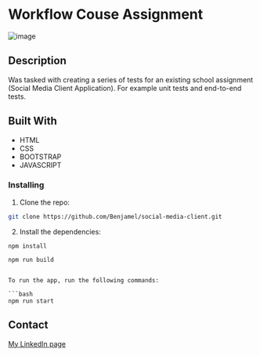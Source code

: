 # Workflow Couse Assignment 

![image](https://user-images.githubusercontent.com/82838871/230717347-698ee5df-2f4f-45bf-bc41-2d890d1e51ba.png)


## Description

Was tasked with creating a series of tests for an existing school assignment (Social Media Client Application). For example unit tests and end-to-end tests. 

## Built With

- HTML
- CSS
- BOOTSTRAP
- JAVASCRIPT

### Installing

1. Clone the repo:

```bash
git clone https://github.com/Benjamel/social-media-client.git
```

2. Install the dependencies:

```
npm install
```

```
npm run build
```
```

To run the app, run the following commands:

```bash
npm run start
```


## Contact

[My LinkedIn page](https://www.linkedin.com/in/benjaminmeldal/)

